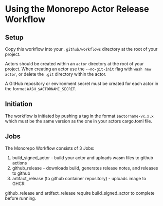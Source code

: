 # Using the Monorepo Actor Release Workflow

## Setup

Copy this workflow into your `.github/workflows` directory at the root of your project.

Actors should be created within an `actor` directory at the root of your project. When creating an actor use the `--no-git-init` flag with `wash new actor`, or delete the `.git` directory within the actor.

A GitHub repository or environment secret must be created for each actor in the format `WASH_$ACTORNAME_SECRET`.

## Initiation

The workflow is initiated by pushing a tag in the format `$actorname-vx.x.x` which must be the same version as the one in your actors cargo.toml file.

## Jobs

The Monorepo Workflow consists of 3 Jobs:

1. build_signed_actor - build your actor and uploads wasm files to github actions
2. github_release - downloads build, generates release notes, and releases to github
3. artifact_release (to github container repository) - uploads image to GHCR

github_release and artifact_release require build_signed_actor to complete before running.
